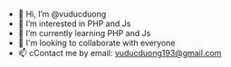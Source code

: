 - 👋 Hi, I’m @vuducduong
- 👀 I’m interested in PHP and Js
- 🌱 I’m currently learning PHP and Js
- 💞️ I'm looking to collaborate with everyone
- 📫 cContact me by email: vuducduong193@gmail.com

<!---
vuducduong/vuducduong is a ✨ special ✨ repository because its `README.md` (this file) appears on your GitHub profile.
You can click the Preview link to take a look at your changes.
--->
